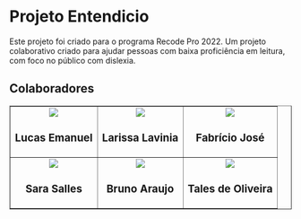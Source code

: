 <h1>Projeto Entendicio</h1>
<p>Este projeto foi criado para o programa Recode Pro 2022. Um projeto colaborativo criado para ajudar pessoas com baixa proficiência em leitura, com foco no público com dislexia.</p>

<h2>Colaboradores</h2>
<table border>
    <tbody>
        <tr>
            <td align="center">
                <a href="https://github.com/LucasInmanuel">
                    <img src="https://github.com/LucasInmanuel.png" />
                </a>
                <h3>Lucas Emanuel</h3>
            </td>
            <td align="center">
                <a href="https://github.com/Larissalaviniaba">
                    <img src="https://github.com/Larissalaviniaba.png" />
                </a>
                <h3>Larissa Lavinia</h3>
            </td>
            <td align="center">
                <a href=""></a>
                <img src="https://github.com/FabricioRecode.png" />
                <h3>Fabrício José</h3>
            </td>
        </tr>
        <tr>
            <td align="center">
                <a href="https://github.com/Sarah-Salles">
                    <img src="https://github.com/Sarah-Salles.png" />
                </a>
                <h3>Sara Salles</h3>
            </td>
            <td align="center">
                <a href="https://github.com/brunoaraujo7">
                    <img src="https://github.com/brunoaraujo7.png" />
                </a>
                <h3>Bruno Araujo</h3>
            </td>
            <td align="center">
                <a href="https://github.com/talesdeoliveira">
                    <img src="https://github.com/talesdeoliveira.png" />
                </a>
                <h3>Tales de Oliveira</h3>
            </td>
        </tr>
    </tbody>
</table>

